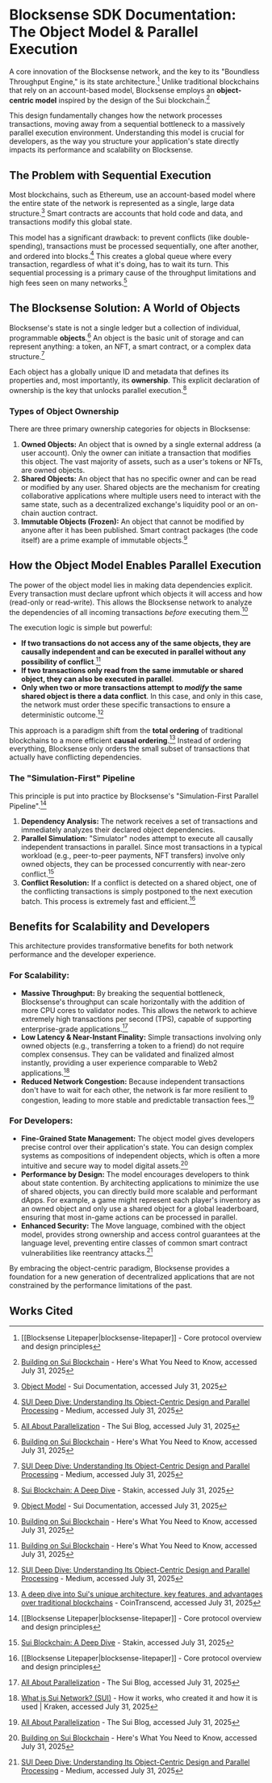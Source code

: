 # **Blocksense SDK Documentation: The Object Model & Parallel Execution**

A core innovation of the Blocksense network, and the key to its "Boundless Throughput Engine," is its state architecture.[^1] Unlike traditional blockchains that rely on an account-based model, Blocksense employs an **object-centric model** inspired by the design of the Sui blockchain.[^2]

This design fundamentally changes how the network processes transactions, moving away from a sequential bottleneck to a massively parallel execution environment. Understanding this model is crucial for developers, as the way you structure your application's state directly impacts its performance and scalability on Blocksense.

## **The Problem with Sequential Execution**

Most blockchains, such as Ethereum, use an account-based model where the entire state of the network is represented as a single, large data structure.[^3] Smart contracts are accounts that hold code and data, and transactions modify this global state.

This model has a significant drawback: to prevent conflicts (like double-spending), transactions must be processed sequentially, one after another, and ordered into blocks.[^4] This creates a global queue where every transaction, regardless of what it's doing, has to wait its turn. This sequential processing is a primary cause of the throughput limitations and high fees seen on many networks.[^5]

## **The Blocksense Solution: A World of Objects**

Blocksense's state is not a single ledger but a collection of individual, programmable **objects**.[^2] An object is the basic unit of storage and can represent anything: a token, an NFT, a smart contract, or a complex data structure.[^4]

Each object has a globally unique ID and metadata that defines its properties and, most importantly, its **ownership**. This explicit declaration of ownership is the key that unlocks parallel execution.[^7]

### **Types of Object Ownership**

There are three primary ownership categories for objects in Blocksense:

1. **Owned Objects:** An object that is owned by a single external address (a user account). Only the owner can initiate a transaction that modifies this object. The vast majority of assets, such as a user's tokens or NFTs, are owned objects.
2. **Shared Objects:** An object that has no specific owner and can be read or modified by any user. Shared objects are the mechanism for creating collaborative applications where multiple users need to interact with the same state, such as a decentralized exchange's liquidity pool or an on-chain auction contract.
3. **Immutable Objects (Frozen):** An object that cannot be modified by anyone after it has been published. Smart contract packages (the code itself) are a prime example of immutable objects.[^3]

## **How the Object Model Enables Parallel Execution**

The power of the object model lies in making data dependencies explicit. Every transaction must declare upfront which objects it will access and how (read-only or read-write). This allows the Blocksense network to analyze the dependencies of all incoming transactions _before_ executing them.[^2]

The execution logic is simple but powerful:

- **If two transactions do not access any of the same objects, they are causally independent and can be executed in parallel without any possibility of conflict**.[^2]
- **If two transactions only read from the same immutable or shared object, they can also be executed in parallel**.
- **Only when two or more transactions attempt to _modify_ the same shared object is there a data conflict**. In this case, and only in this case, the network must order these specific transactions to ensure a deterministic outcome.[^4]

This approach is a paradigm shift from the **total ordering** of traditional blockchains to a more efficient **causal ordering**.[^10] Instead of ordering everything, Blocksense only orders the small subset of transactions that actually have conflicting dependencies.

### **The "Simulation-First" Pipeline**

This principle is put into practice by Blocksense's "Simulation-First Parallel Pipeline".[^1]

1. **Dependency Analysis:** The network receives a set of transactions and immediately analyzes their declared object dependencies.
2. **Parallel Simulation:** "Simulator" nodes attempt to execute all causally independent transactions in parallel. Since most transactions in a typical workload (e.g., peer-to-peer payments, NFT transfers) involve only owned objects, they can be processed concurrently with near-zero conflict.[^7]
3. **Conflict Resolution:** If a conflict is detected on a shared object, one of the conflicting transactions is simply postponed to the next execution batch. This process is extremely fast and efficient.[^1]

## **Benefits for Scalability and Developers**

This architecture provides transformative benefits for both network performance and the developer experience.

### **For Scalability:**

- **Massive Throughput:** By breaking the sequential bottleneck, Blocksense's throughput can scale horizontally with the addition of more CPU cores to validator nodes. This allows the network to achieve extremely high transactions per second (TPS), capable of supporting enterprise-grade applications.[^5]
- **Low Latency & Near-Instant Finality:** Simple transactions involving only owned objects (e.g., transferring a token to a friend) do not require complex consensus. They can be validated and finalized almost instantly, providing a user experience comparable to Web2 applications.[^6]
- **Reduced Network Congestion:** Because independent transactions don't have to wait for each other, the network is far more resilient to congestion, leading to more stable and predictable transaction fees.[^5]

### **For Developers:**

- **Fine-Grained State Management:** The object model gives developers precise control over their application's state. You can design complex systems as compositions of independent objects, which is often a more intuitive and secure way to model digital assets.[^2]
- **Performance by Design:** The model encourages developers to think about state contention. By architecting applications to minimize the use of shared objects, you can directly build more scalable and performant dApps. For example, a game might represent each player's inventory as an owned object and only use a shared object for a global leaderboard, ensuring that most in-game actions can be processed in parallel.
- **Enhanced Security:** The Move language, combined with the object model, provides strong ownership and access control guarantees at the language level, preventing entire classes of common smart contract vulnerabilities like reentrancy attacks.[^4]

By embracing the object-centric paradigm, Blocksense provides a foundation for a new generation of decentralized applications that are not constrained by the performance limitations of the past.

## **Works Cited**

[^1]: [[Blocksense Litepaper|blocksense-litepaper]] - Core protocol overview and design principles

[^2]: [Building on Sui Blockchain](https://blockchain.oodles.io/blog/sui-blockchain/) - Here's What You Need to Know, accessed July 31, 2025

[^3]: [Object Model](https://docs.sui.io/concepts/object-model) - Sui Documentation, accessed July 31, 2025

[^4]: [SUI Deep Dive: Understanding Its Object-Centric Design and Parallel Processing](https://medium.com/@lucasfada93/sui-deep-dive-understanding-its-object-centric-design-and-parallel-processing-49cb6beda183) - Medium, accessed July 31, 2025

[^5]: [All About Parallelization](https://blog.sui.io/parallelization-explained/) - The Sui Blog, accessed July 31, 2025

[^6]: [What is Sui Network? (SUI)](https://www.kraken.com/learn/what-is-sui-network-sui) - How it works, who created it and how it is used | Kraken, accessed July 31, 2025

[^7]: [Sui Blockchain: A Deep Dive](https://stakin.com/blog/sui-blockchain-a-deep-dive) - Stakin, accessed July 31, 2025

[^8]: [SUI, Aptos, and Vara: A Parallelization Comparison](https://medium.com/@VaraNetwork/sui-aptos-and-vara-a-parallelisation-comparison-b36f9ef84e46) | by Vara Network - Medium, accessed July 31, 2025

[^9]: [What Is the Sui Network and How Does It Work?](https://www.binance.com/en/square/post/21140617778929) | Omar Faruk777 on Binance, accessed July 31, 2025

[^10]: [A deep dive into Sui's unique architecture, key features, and advantages over traditional blockchains](https://www.cointranscend.com/a-deep-dive-into-suis-unique-architecture-key-features-and-advantages-over-traditional-blockchains/) - CoinTranscend, accessed July 31, 2025

[^11]: [The SUI Network Explained](https://mudrex.com/learn/the-sui-network-explained/) | Mudrex Learn, accessed July 31, 2025
